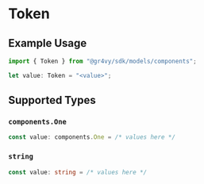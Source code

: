 # Token

## Example Usage

```typescript
import { Token } from "@gr4vy/sdk/models/components";

let value: Token = "<value>";
```

## Supported Types

### `components.One`

```typescript
const value: components.One = /* values here */
```

### `string`

```typescript
const value: string = /* values here */
```

